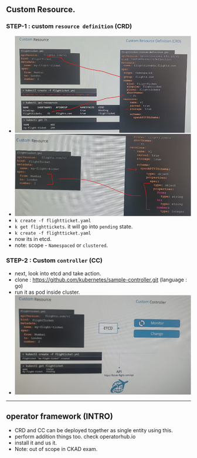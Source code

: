 ## Custom Resource.
### STEP-1 : custom `resource definition` (CRD)
- ![img.png](img.png)
- ![img_1.png](img_1.png)
- `k create -f flightticket.yaml`
- `k get flighttickets`. it will go into `pending` state.
- `k create -f flightticket.yaml`
- now its in etcd.
- note: scope - `Namespaced` or `clustered`.

### STEP-2 : Custom `controller` (CC)
- next, look into etcd and take action.
- clone : https://github.com/kubernetes/sample-controller.git (language : go)
- run it as pod inside cluster.
- ![img_2.png](img_2.png)

---

## operator framework (INTRO)
- CRD and CC can be deployed together as single entity using this.
- perform addition things too. check operatorhub.io
- install it and us it.
- Note: out of scope in CKAD exam.